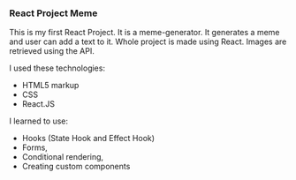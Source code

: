 ### React Project Meme

This is my first React Project. It is a meme-generator. It generates a meme and user can add a text to it. Whole project is made using React. Images are retrieved using the API.

I used these technologies:

- HTML5 markup
- CSS 
- React.JS

I learned to use: 

- Hooks (State Hook and Effect Hook) 
- Forms, 
- Conditional rendering, 
- Creating custom components

